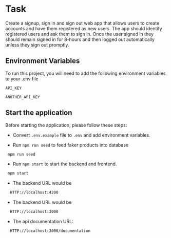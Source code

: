 # Task

Create a signup, sign in and sign out web app that allows users to create
accounts and have them registered as new users. The app should identify registered users and
ask them to sign in. Once the user signed in they should remain signed in for 8-hours and then
logged out automatically unless they sign out promptly.

## Environment Variables

To run this project, you will need to add the following environment variables to your .env file

`API_KEY`

`ANOTHER_API_KEY`

## Start the application
Before starting the application, please follow these steps:

- Convert `.env.example` file to `.env` and add environment variables.

- Run `npm run seed` to feed faker products into database
```bash
 npm run seed
```
- Run `npm start` to start the backend and frontend.
```bash
 npm start
```

- The backend URL would be
```bash
  HTTP://localhost:4200
```
- The backend URL would be
```bash
  HTTP://localhost:3000
```
- The api documentation URL:
```bash
  HTTP://localhost:3000/documentation
```

